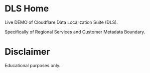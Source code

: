 # DLS Home

Live DEMO of Cloudflare Data Localization Suite (DLS).

Specifically of Regional Services and Customer Metadata Boundary.

# Disclaimer

Educational purposes only.